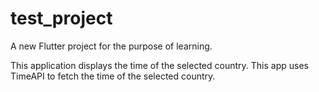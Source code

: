 # test_project

A new Flutter project for the purpose of learning.

This application displays the time of the selected country.
This app uses TimeAPI to fetch the time of the selected country.
